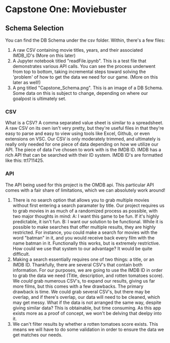 # Capstone One: Moviebuster
## Schema Selection
You can find the DB Schema under the csv folder. Within, there's a few files:
1. A raw CSV containing movie titles, years, and their associated IMDB_ID's (More on this later)
2. A Jupyter notebook titled "readFile.ipynb". This is a test file that demonstrates various API calls. You can see the process underwent from top to bottom, taking incremental steps toward solving the 'problem' of how to get the data we need for our game. (More on this later as well!)
3. A png titled "Capstone_Schema.png". This is an image of a DB Schema. Some data on this is subject to change, depending on where our goalpost is ultimately set.

### CSV
What is a CSV? A comma separated value sheet is similar to a spreadsheet. A raw CSV on its own isn't very pretty, but they're useful files in that they're easy to parse and easy to view using tools like Excel, Github, or even extensions on VSC. Our CSV is only moderately trimmed, and ultimately is really only needed for one piece of data depending on how we utilize our API. The piece of data I've chosen to work with is the IMDB ID. IMDB has a rich API that can be searched with their ID system. IMDB ID's are formatted like this: tt1711425.

### API
The API being used for this project is the OMDB api. This particular API comes with a fair share of limitations, which we can absolutely work around!
1. There is no search option that allows you to grab multiple movies without first entering a search paramater by title. Our project requires us to grab movies in as much of a randomized process as possible, with two major thoughts in mind:
    A: I want this game to be fun. If it's highly predictable, it isn't fun.
    B: I want our solution to be functional. While it is possible to make searches that offer multiple results, they are highly restricted. For instance, you could make a search for movies with the word "batman" in it, and you would receive back every film with the name batman in it. Functionally this works, but is extremely restrictive. How could we use that system to our advantage? It would be quite difficult.
2. Making a search essentially requires one of two things: a title, or an IMDB ID. Thankfully, there are several CSV's that contain both information. For our purposes, we are going to use the IMDB ID in order to grab the data we need (Title, description, and rotten tomatoes score). We *could* grab numerous CSV's, to expand our results, giving us far more films, but this comes with a few drawbacks. The primary drawback is time. We could grab several CSV's, but there may be overlap, and if there's overlap, our data will need to be cleaned, which may get messy. What if the data is not arranged the same way, despite giving similar data? This is obtainable, but time consuming. As this app exists more as a proof of concept, we won't be delving that deelpy into it.
3. We can't filter results by whether a rotten tomatoes score exists. This means we will have to do some validation in order to ensure the data we get matches our needs.